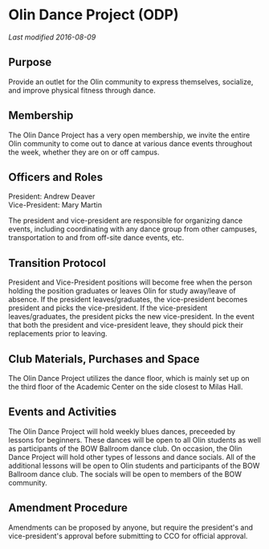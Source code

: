 # Olin Dance Project (ODP) 
*Last modified 2016-08-09*

## Purpose

Provide an outlet for the Olin community to express themselves, socialize, and improve physical fitness through dance.

## Membership

The Olin Dance Project has a very open membership, we invite the entire Olin community to come out to dance at various dance events throughout the week, whether they are on or off campus.

## Officers and Roles

President: Andrew Deaver  
Vice-President: Mary Martin

The president and vice-president are responsible for organizing dance events, including coordinating with any dance group from other campuses, transportation to and from off-site dance events, etc.

## Transition Protocol

President and Vice-President positions will become free when the person holding the position graduates or leaves Olin for study away/leave of absence. If the president leaves/graduates, the vice-president becomes president and picks the vice-president. If the vice-president leaves/graduates, the president picks the new vice-president. In the event that both the president and vice-president leave, they should pick their replacements prior to leaving.

## Club Materials, Purchases and Space

The Olin Dance Project utilizes the dance floor, which is mainly set up on the third floor of the Academic Center on the side closest to Milas Hall.

## Events and Activities

The Olin Dance Project will hold weekly blues dances, preceeded by lessons for beginners. These dances will be open to all Olin students as well as participants of the BOW Ballroom dance club. On occasion, the Olin Dance Project will hold other types of lessons and dance socials. All of the additional lessons will be open to Olin students and participants of the BOW Ballroom dance club. The socials will be open to members of the BOW community.

## Amendment Procedure

Amendments can be proposed by anyone, but require the president's and vice-president's approval before submitting to CCO for official approval.
